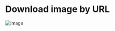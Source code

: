 # Download image by URL

![image](https://user-images.githubusercontent.com/77121871/136593777-5a72b14e-df9e-4a43-9bdc-74b68644f295.png)
